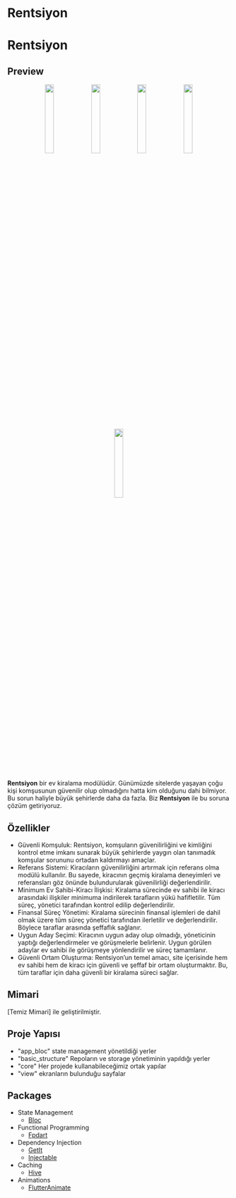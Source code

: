 # Rentsiyon

 



# Rentsiyon



## Preview

<p align='center'>
    <img src="https://github.com/user-attachments/assets/9880118d-36c6-4168-a896-f645b51af3ea" width="20%"/>
    <img src="https://github.com/user-attachments/assets/6844e4dc-4f9e-4ee0-bee0-1a940bc00d8e" width="20%"/>
    <img src="https://github.com/user-attachments/assets/80f5c34f-f95a-48e8-bea3-9e6487e7bcc4" width="20%"/>
    <img src="https://github.com/user-attachments/assets/6c2dd9ed-10a3-4826-9547-cbb4e07c5a26" width="20%"/>
    <img src="https://github.com/user-attachments/assets/6c2dd9ed-10a3-4826-9547-cbb4e07c5a26" width="20%"/>

</p>

**Rentsiyon** bir ev kiralama modülüdür. Günümüzde sitelerde yaşayan çoğu kişi komşusunun güvenilir olup olmadığını hatta kim olduğunu dahi bilmiyor. Bu sorun haliyle büyük şehirlerde daha da fazla. Biz **Rentsiyon** ile bu soruna çözüm getiriyoruz.

## Özellikler

-	Güvenli Komşuluk: Rentsiyon, komşuların güvenilirliğini ve kimliğini kontrol etme imkanı sunarak büyük şehirlerde yaygın olan tanımadık komşular sorununu ortadan kaldırmayı amaçlar.
-	Referans Sistemi: Kiracıların güvenilirliğini artırmak için referans olma modülü kullanılır. Bu sayede, kiracının geçmiş kiralama deneyimleri ve referansları göz önünde bulundurularak güvenilirliği değerlendirilir.
-	Minimum Ev Sahibi-Kiracı İlişkisi: Kiralama sürecinde ev sahibi ile kiracı arasındaki ilişkiler minimuma indirilerek tarafların yükü hafifletilir. Tüm süreç, yönetici tarafından kontrol edilip değerlendirilir.
-	Finansal Süreç Yönetimi: Kiralama sürecinin finansal işlemleri de dahil olmak üzere tüm süreç yönetici tarafından ilerletilir ve değerlendirilir. Böylece taraflar arasında şeffaflık sağlanır.
-	Uygun Aday Seçimi: Kiracının uygun aday olup olmadığı, yöneticinin yaptığı değerlendirmeler ve görüşmelerle belirlenir. Uygun görülen adaylar ev sahibi ile görüşmeye yönlendirilir ve süreç tamamlanır.
-	Güvenli Ortam Oluşturma: Rentsiyon’un temel amacı, site içerisinde hem ev sahibi hem de kiracı için güvenli ve şeffaf bir ortam oluşturmaktır. Bu, tüm taraflar için daha güvenli bir kiralama süreci sağlar.




## Mimari

[Temiz Mimari] ile geliştirilmiştir.

## Proje Yapısı


- "app_bloc" state management yönetildiği yerler
- "basic_structure" Repoların ve storage yönetiminin yapıldığı yerler
- "core" Her projede kullanabileceğimiz ortak yapılar
- "view" ekranların bulunduğu sayfalar



## Packages

- State Management
  - [Bloc](https://pub.dev/packages/flutter_bloc)
- Functional Programming
  - [Fpdart](https://pub.dev/packages/fpdart)
- Dependency Injection
  - [GetIt](https://pub.dev/packages/get_it)
  - [Injectable](https://pub.dev/packages/injectable)
- Caching
  - [Hive](https://pub.dev/packages/hive_flutter)
- Animations
  - [FlutterAnimate](https://pub.dev/packages/flutter_animate)

